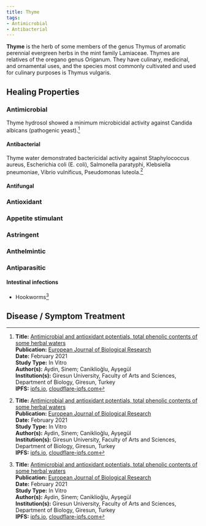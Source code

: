 ```yaml
---
title: Thyme
tags:
- Antimicrobial
- Antibacterial
---
```

**Thyme** is the herb of some members of the genus Thymus of aromatic perennial evergreen herbs in the mint family Lamiaceae. Thymes are relatives of the oregano genus Origanum. They have culinary, medicinal, and ornamental uses, and the species most commonly cultivated and used for culinary purposes is Thymus vulgaris.

## Healing Properties

### Antimicrobial

Thyme hydrosol showed a minimum microbicidal activity against Candida albicans (pathogenic yeast).[^1]

#### Antibacterial

Thyme water demonstrated bactericidal activity against Staphylococcus aureus, Escherichia coli (E. coli), Salmonella paratyphi, Klebsiella  pneumoniae, Vibrio vulnificus, Pseudomonas luteola.[^1]

#### Antifungal

### Antioxidant

### Appetite stimulant

### Astringent

### Anthelmintic

### Antiparasitic 

#### Intestinal infections

- Hookworms[^1]

## Disease / Symptom Treatment

[^1]: **Title:** [Antimicrobial and antioxidant potentials, total phenolic contents of some herbal waters](https://doi.org/10.5281/zenodo.4501542)<br>
**Publication:** [European Journal of Biological Research](http://www.journals.tmkarpinski.com/index.php/ejbr)<br>
**Date:** February 2021<br>
**Study Type:** In Vitro<br>
**Author(s):** Aydin, Sinem; Caniklioğlu, Ayşegül<br>
**Institution(s):** Giresun University, Faculty of Arts and Sciences, Department of Biology, Giresun, Turkey<br>
**IPFS:** [ipfs.io](https://ipfs.io/ipfs/QmeLgcqrAD2xXPjtUnndemrCki57VQWG7xRSqkux7TwjQf), [cloudflare-ipfs.com](https://cloudflare-ipfs.com/ipfs/QmeLgcqrAD2xXPjtUnndemrCki57VQWG7xRSqkux7TwjQf)

[^2]: **Title:** [ ]( )<br>
**Publication:** [ ]( )<br>
**Date:** <br>
**Study Type:** Animal Study, Commentary, Human Study: In Vitro - In Vivo - In Silico, Human: Case Report, Meta Analysis, Review<br>
**Author(s):** <br>
**Institution(s):** <br>
**Abstract:** <br>
**IPFS:** [ipfs.io](https://ipfs.io/ipfs/), [cloudflare-ipfs.com](https://cloudflare-ipfs.com/ipfs/)